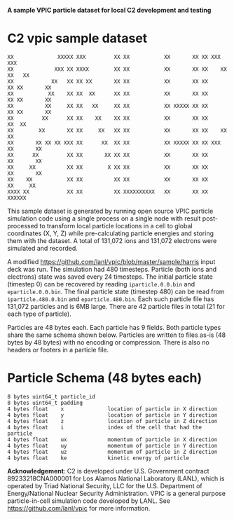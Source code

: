 **A sample VPIC particle dataset for local C2 development and testing**

C2 vpic sample dataset
================

```
XX              XXXXX XXX         XX XX           XX       XX XX XXX         XXX
XX             XXX XX XXXX        XX XX           XX       XX XX    XX     XX   XX
XX            XX   XX XX XX       XX XX           XX       XX XX      XX XX       XX
XX           XX    XX XX  XX      XX XX           XX       XX XX      XX XX       XX
XX          XX     XX XX   XX     XX XX           XX XXXXX XX XX      XX XX       XX
XX         XX      XX XX    XX    XX XX           XX       XX XX     XX  XX
XX        XX       XX XX     XX   XX XX           XX       XX XX    XX   XX
XX       XX XX XX XXX XX      XX  XX XX           XX XXXXX XX XX XXX     XX       XX
XX      XX         XX XX       XX XX XX           XX       XX XX         XX       XX
XX     XX          XX XX        X XX XX           XX       XX XX         XX       XX
XX    XX           XX XX          XX XX           XX       XX XX          XX     XX
XXXX XX            XX XX          XX XXXXXXXXXX   XX       XX XX            XXXXXX
```

This sample dataset is generated by running open source VPIC particle simulation code using a single process on a single node with result post-processed to transform local particle locations in a cell to global coordinates (X, Y, Z) while pre-calculating particle energies and storing them with the dataset. A total of 131,072 ions and 131,072 electrons were simulated and recorded.

A modified https://github.com/lanl/vpic/blob/master/sample/harris input deck was run. The simulation had 480 timesteps. Particle (both ions and electrons) state was saved every 24 timesteps. The initial particle state (timestep 0) can be recovered by reading `iparticle.0.0.bin` and `eparticle.0.0.bin`. The final particle state (timestep 480) can be read from `iparticle.480.0.bin` and `eparticle.480.bin`. Each such particle file has 131,072 particles and is 6MB large. There are 42 particle files in total (21 for each type of particle).

Particles are 48 bytes each. Each particle has 9 fields. Both particle types share the same schema shown below. Particles are written to files as-is (48 bytes by 48 bytes) with no encoding or compression. There is also no headers or footers in a particle file.

# Particle Schema (48 bytes each)

```
8 bytes uint64_t particle_id
8 bytes uint64_t padding
4 bytes float    x              location of particle in X direction
4 bytes float    y              location of particle in Y direction
4 bytes float    z              location of particle in Z direction
4 bytes float    i              index of the cell that had the particle
4 bytes float    ux             momentum of particle in X direction
4 bytes float    uy             momentum of particle in Y direction
4 bytes float    uz             momentum of particle in Z direction
4 bytes float    ke             kinetic energy of particle
```

**Acknowledgement**: C2 is developed under U.S. Government contract 89233218CNA000001 for Los Alamos National Laboratory (LANL), which is operated by Triad National Security, LLC for the U.S. Department of Energy/National Nuclear Security Administration. VPIC is a general purpose particle-in-cell simulation code developed by LANL. See https://github.com/lanl/vpic for more information.
